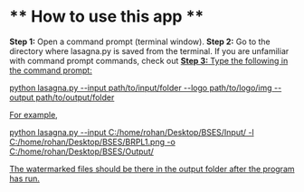 # ** How to use this app ** #

**Step 1:** Open a command prompt (terminal window).
**Step 2:** Go to the directory where lasagna.py is saved from the terminal. If you are unfamiliar with command prompt commands, check out <A HREF ="https://stackoverflow.com/questions/17753986/how-to-change-directory-using-windows-command-line" >
**Step 3:** Type the following in the command prompt:

python lasagna.py --input path/to/input/folder --logo path/to/logo/img --output path/to/output/folder

For example,

python lasagna.py --input C:/home/rohan/Desktop/BSES/Input/ -l C:/home/rohan/Desktop/BSES/BRPL1.png -o C:/home/rohan/Desktop/BSES/Output/

The watermarked files should be there in the output folder after the program has run.

